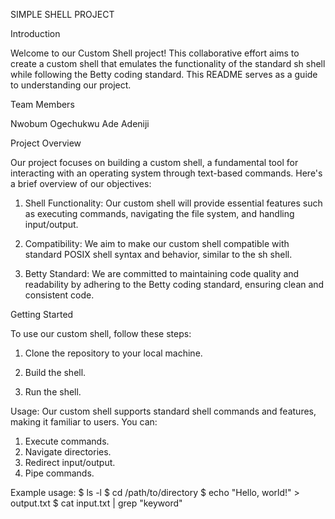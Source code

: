 SIMPLE SHELL PROJECT

Introduction

Welcome to our Custom Shell project! This collaborative effort aims to create a custom shell that emulates the functionality of the standard sh shell while following the Betty coding standard. This README serves as a guide to understanding our project.

Team Members

Nwobum Ogechukwu
Ade Adeniji

Project Overview

Our project focuses on building a custom shell, a fundamental tool for interacting with an operating system through text-based commands. Here's a brief overview of our objectives:

1. Shell Functionality: Our custom shell will provide essential features such as executing commands, navigating the file system, and handling input/output.

2. Compatibility: We aim to make our custom shell compatible with standard POSIX shell syntax and behavior, similar to the sh shell.

3. Betty Standard: We are committed to maintaining code quality and readability by adhering to the Betty coding standard, ensuring clean and consistent code.

Getting Started

To use our custom shell, follow these steps:

1. Clone the repository to your local machine.

2. Build the shell.

3. Run the shell.

Usage:
Our custom shell supports standard shell commands and features, making it familiar to users. You can:

1. Execute commands.
2. Navigate directories.
3. Redirect input/output.
4. Pipe commands.

Example usage:
$ ls -l
$ cd /path/to/directory
$ echo "Hello, world!" > output.txt
$ cat input.txt | grep "keyword"

